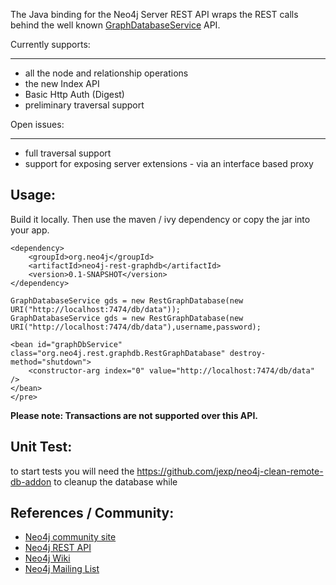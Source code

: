 The Java binding for the Neo4j Server REST API wraps the REST calls behind the well known
[GraphDatabaseService](http://api.neo4j.org/1.2/org/neo4j/graphdb/GraphDatabaseService.html) API.

Currently supports:
___________________
 * all the node and relationship operations
 * the new Index API
 * Basic Http Auth (Digest)
 * preliminary traversal support

Open issues:
____________
 * full traversal support
 * support for exposing server extensions - via an interface based proxy

Usage:
------

Build it locally. Then use the maven / ivy dependency or copy the jar into your app.

    <dependency>
		<groupId>org.neo4j</groupId>
		<artifactId>neo4j-rest-graphdb</artifactId>
		<version>0.1-SNAPSHOT</version>
    </dependency>

    GraphDatabaseService gds = new RestGraphDatabase(new URI("http://localhost:7474/db/data"));
    GraphDatabaseService gds = new RestGraphDatabase(new URI("http://localhost:7474/db/data"),username,password);

    <bean id="graphDbService" class="org.neo4j.rest.graphdb.RestGraphDatabase" destroy-method="shutdown">
        <constructor-arg index="0" value="http://localhost:7474/db/data" />
    </bean>
    </pre>

**Please note: Transactions are not supported over this API.**

Unit Test:
----------
to start tests you will need the https://github.com/jexp/neo4j-clean-remote-db-addon to cleanup the database while


References / Community:
-----------------------

 * [Neo4j community site](http://neo4j.org)
 * [Neo4j REST API](http://components.neo4j.org/neo4j-server/snapshot/rest.html)
 * [Neo4j Wiki](http://wiki.neo4j.org)
 * [Neo4j Mailing List](https://lists.neo4j.org/mailman/listinfo/user)

